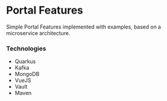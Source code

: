 # Portal Features
Simple Portal Features implemented with examples, based on a microservice architecture.

### Technologies
* Quarkus
* Kafka
* MongoDB
* VueJS
* Vault
* Maven
